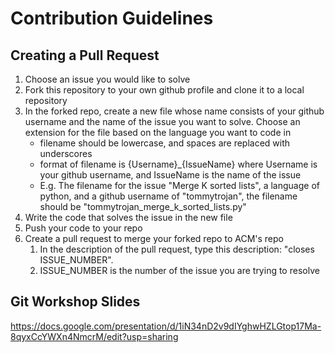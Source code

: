 # Contribution Guidelines

## Creating a Pull Request
1. Choose an issue you would like to solve
1. Fork this repository to your own github profile and clone it to a local repository
1. In the forked repo, create a new file whose name consists of your github username and the name of the issue you want to solve. Choose an extension for the file based on the language you want to code in
    * filename should be lowercase, and spaces are replaced with underscores
    * format of filename is {Username}_{IssueName} where Username is your github username, and IssueName is the name of the issue
    * E.g. The filename for the issue "Merge K sorted lists", a language of python, and a github username of "tommytrojan", the filename should be "tommytrojan_merge_k_sorted_lists.py"
1. Write the code that solves the issue in the new file
1. Push your code to your repo
1. Create a pull request to merge your forked repo to ACM's repo
    1. In the description of the pull request, type this description: "closes ISSUE_NUMBER".
    1. ISSUE_NUMBER is the number of the issue you are trying to resolve

## Git Workshop Slides
https://docs.google.com/presentation/d/1iN34nD2v9dIYghwHZLGtop17Ma-8qyxCcYWXn4NmcrM/edit?usp=sharing
